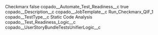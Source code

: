 <?xml version="1.0" encoding="UTF-8"?>
<CustomMetadata xmlns="http://soap.sforce.com/2006/04/metadata" xmlns:xsi="http://www.w3.org/2001/XMLSchema-instance" xmlns:xsd="http://www.w3.org/2001/XMLSchema">
    <label>Checkmarx</label>
    <protected>false</protected>
    <values>
        <field>copado__Automate_Test_Readiness__c</field>
        <value xsi:type="xsd:boolean">true</value>
    </values>
    <values>
        <field>copado__Description__c</field>
        <value xsi:nil="true"/>
    </values>
    <values>
        <field>copado__JobTemplate__c</field>
        <value xsi:type="xsd:string">Run_Checkmarx_QIF_1</value>
    </values>
    <values>
        <field>copado__TestType__c</field>
        <value xsi:type="xsd:string">Static Code Analysis</value>
    </values>
    <values>
        <field>copado__Test_Readiness_Logic__c</field>
        <value xsi:nil="true"/>
    </values>
    <values>
        <field>copado__UserStoryBundleTestsUnifierLogic__c</field>
        <value xsi:nil="true"/>
    </values>
</CustomMetadata>
